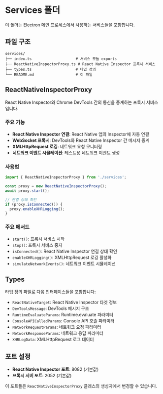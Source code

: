 # Services 폴더

이 폴더는 Electron 메인 프로세스에서 사용하는 서비스들을 포함합니다.

## 파일 구조

```
services/
├── index.ts                    # 서비스 모듈 exports
├── ReactNativeInspectorProxy.ts # React Native Inspector 프록시 서비스
├── types.ts                    # 타입 정의
└── README.md                   # 이 파일
```

## ReactNativeInspectorProxy

React Native Inspector와 Chrome DevTools 간의 통신을 중계하는 프록시 서비스입니다.

### 주요 기능

- **React Native Inspector 연결**: React Native 앱의 Inspector에 자동 연결
- **WebSocket 프록시**: DevTools와 React Native Inspector 간 메시지 중계
- **XMLHttpRequest 로깅**: 네트워크 요청 모니터링
- **네트워크 이벤트 시뮬레이션**: 테스트용 네트워크 이벤트 생성

### 사용법

```typescript
import { ReactNativeInspectorProxy } from './services';

const proxy = new ReactNativeInspectorProxy();
await proxy.start();

// 연결 상태 확인
if (proxy.isConnected()) {
  proxy.enableXHRLogging();
}
```

### 주요 메서드

- `start()`: 프록시 서비스 시작
- `stop()`: 프록시 서비스 중지
- `isConnected()`: React Native Inspector 연결 상태 확인
- `enableXHRLogging()`: XMLHttpRequest 로깅 활성화
- `simulateNetworkEvents()`: 네트워크 이벤트 시뮬레이션

## Types

타입 정의 파일로 다음 인터페이스들을 포함합니다:

- `ReactNativeTarget`: React Native Inspector 타겟 정보
- `DevToolsMessage`: DevTools 메시지 구조
- `RuntimeEvaluateParams`: Runtime.evaluate 파라미터
- `ConsoleAPICalledParams`: Console API 호출 파라미터
- `NetworkRequestParams`: 네트워크 요청 파라미터
- `NetworkResponseParams`: 네트워크 응답 파라미터
- `XHRLogData`: XMLHttpRequest 로그 데이터

## 포트 설정

- **React Native Inspector 포트**: 8082 (기본값)
- **프록시 서버 포트**: 2052 (기본값)

이 포트들은 `ReactNativeInspectorProxy` 클래스의 생성자에서 변경할 수 있습니다. 
